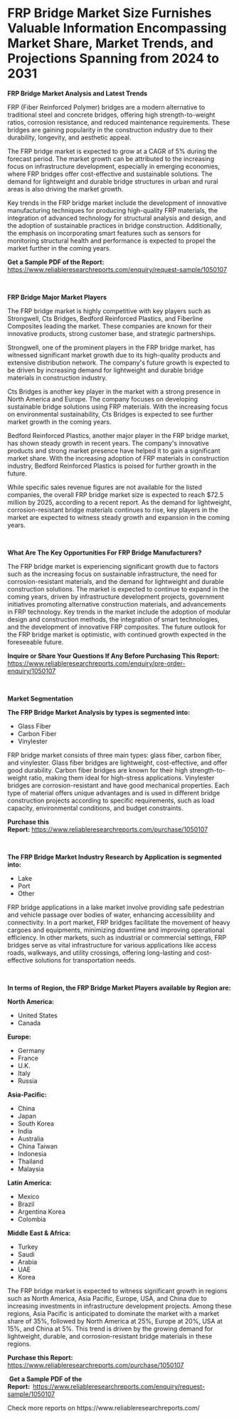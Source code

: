 <p><h1>FRP Bridge Market Size Furnishes Valuable Information Encompassing Market Share, Market Trends, and Projections Spanning from 2024 to 2031</h1></p><p><strong>FRP Bridge Market Analysis and Latest Trends</strong></p>
<p><p>FRP (Fiber Reinforced Polymer) bridges are a modern alternative to traditional steel and concrete bridges, offering high strength-to-weight ratios, corrosion resistance, and reduced maintenance requirements. These bridges are gaining popularity in the construction industry due to their durability, longevity, and aesthetic appeal.</p><p>The FRP bridge market is expected to grow at a CAGR of 5% during the forecast period. The market growth can be attributed to the increasing focus on infrastructure development, especially in emerging economies, where FRP bridges offer cost-effective and sustainable solutions. The demand for lightweight and durable bridge structures in urban and rural areas is also driving the market growth.</p><p>Key trends in the FRP bridge market include the development of innovative manufacturing techniques for producing high-quality FRP materials, the integration of advanced technology for structural analysis and design, and the adoption of sustainable practices in bridge construction. Additionally, the emphasis on incorporating smart features such as sensors for monitoring structural health and performance is expected to propel the market further in the coming years.</p></p>
<p><strong>Get a Sample PDF of the Report:&nbsp;</strong> <a href="https://www.reliableresearchreports.com/enquiry/request-sample/1050107">https://www.reliableresearchreports.com/enquiry/request-sample/1050107</a></p>
<p>&nbsp;</p>
<p><strong>FRP Bridge Major Market Players</strong></p>
<p><p>The FRP bridge market is highly competitive with key players such as Strongwell, Cts Bridges, Bedford Reinforced Plastics, and Fiberline Composites leading the market. These companies are known for their innovative products, strong customer base, and strategic partnerships. </p><p>Strongwell, one of the prominent players in the FRP bridge market, has witnessed significant market growth due to its high-quality products and extensive distribution network. The company's future growth is expected to be driven by increasing demand for lightweight and durable bridge materials in construction industry.</p><p>Cts Bridges is another key player in the market with a strong presence in North America and Europe. The company focuses on developing sustainable bridge solutions using FRP materials. With the increasing focus on environmental sustainability, Cts Bridges is expected to see further market growth in the coming years.</p><p>Bedford Reinforced Plastics, another major player in the FRP bridge market, has shown steady growth in recent years. The company's innovative products and strong market presence have helped it to gain a significant market share. With the increasing adoption of FRP materials in construction industry, Bedford Reinforced Plastics is poised for further growth in the future.</p><p>While specific sales revenue figures are not available for the listed companies, the overall FRP bridge market size is expected to reach $72.5 million by 2025, according to a recent report. As the demand for lightweight, corrosion-resistant bridge materials continues to rise, key players in the market are expected to witness steady growth and expansion in the coming years.</p></p>
<p>&nbsp;</p>
<p><strong>What Are The Key Opportunities For FRP Bridge Manufacturers?</strong></p>
<p><p>The FRP bridge market is experiencing significant growth due to factors such as the increasing focus on sustainable infrastructure, the need for corrosion-resistant materials, and the demand for lightweight and durable construction solutions. The market is expected to continue to expand in the coming years, driven by infrastructure development projects, government initiatives promoting alternative construction materials, and advancements in FRP technology. Key trends in the market include the adoption of modular design and construction methods, the integration of smart technologies, and the development of innovative FRP composites. The future outlook for the FRP bridge market is optimistic, with continued growth expected in the foreseeable future.</p></p>
<p><strong>Inquire or Share Your Questions If Any Before Purchasing This Report:</strong> <a href="https://www.reliableresearchreports.com/enquiry/pre-order-enquiry/1050107">https://www.reliableresearchreports.com/enquiry/pre-order-enquiry/1050107</a></p>
<p>&nbsp;</p>
<p><strong>Market Segmentation</strong></p>
<p><strong>The FRP Bridge Market Analysis by types is segmented into:</strong></p>
<p><ul><li>Glass Fiber</li><li>Carbon Fiber</li><li>Vinylester</li></ul></p>
<p><p>FRP bridge market consists of three main types: glass fiber, carbon fiber, and vinylester. Glass fiber bridges are lightweight, cost-effective, and offer good durability. Carbon fiber bridges are known for their high strength-to-weight ratio, making them ideal for high-stress applications. Vinylester bridges are corrosion-resistant and have good mechanical properties. Each type of material offers unique advantages and is used in different bridge construction projects according to specific requirements, such as load capacity, environmental conditions, and budget constraints.</p></p>
<p><strong>Purchase this Report:&nbsp;</strong><a href="https://www.reliableresearchreports.com/purchase/1050107">https://www.reliableresearchreports.com/purchase/1050107</a></p>
<p>&nbsp;</p>
<p><strong>The FRP Bridge Market Industry Research by Application is segmented into:</strong></p>
<p><ul><li>Lake</li><li>Port</li><li>Other</li></ul></p>
<p><p>FRP bridge applications in a lake market involve providing safe pedestrian and vehicle passage over bodies of water, enhancing accessibility and connectivity. In a port market, FRP bridges facilitate the movement of heavy cargoes and equipments, minimizing downtime and improving operational efficiency. In other markets, such as industrial or commercial settings, FRP bridges serve as vital infrastructure for various applications like access roads, walkways, and utility crossings, offering long-lasting and cost-effective solutions for transportation needs.</p></p>
<p>&nbsp;</p>
<p><strong>In terms of Region, the FRP Bridge Market Players available by Region are:</strong></p>
<p>
    <p> <strong> North America: </strong>
        <ul>
            <li>United States</li>
            <li>Canada</li>
        </ul>
        </p> 
    <p> <strong> Europe: </strong>
        <ul>
            <li>Germany</li>
            <li>France</li>
            <li>U.K.</li>
            <li>Italy</li>
            <li>Russia</li>
        </ul>
        </p> 
    <p> <strong> Asia-Pacific: </strong>
        <ul>
            <li>China</li>
            <li>Japan</li>
            <li>South Korea</li>
            <li>India</li>
            <li>Australia</li>
            <li>China Taiwan</li>
            <li>Indonesia</li>
            <li>Thailand</li>
            <li>Malaysia</li>
        </ul>
        </p> 
    <p> <strong> Latin America: </strong>
        <ul>
            <li>Mexico</li>
            <li>Brazil</li>
            <li>Argentina Korea</li>
            <li>Colombia</li>
        </ul>
        </p> 
    <p> <strong> Middle East & Africa: </strong>
        <ul>
            <li>Turkey</li>
            <li>Saudi</li>
            <li>Arabia</li>
            <li>UAE</li>
            <li>Korea</li>
        </ul>
    </p>
    </p>
<p><p>The FRP bridge market is expected to witness significant growth in regions such as North America, Asia Pacific, Europe, USA, and China due to increasing investments in infrastructure development projects. Among these regions, Asia Pacific is anticipated to dominate the market with a market share of 35%, followed by North America at 25%, Europe at 20%, USA at 15%, and China at 5%. This trend is driven by the growing demand for lightweight, durable, and corrosion-resistant bridge materials in these regions.</p></p>
<p><strong>Purchase this Report: </strong><a href="https://www.reliableresearchreports.com/purchase/1050107">https://www.reliableresearchreports.com/purchase/1050107</a></p>
<p>&nbsp;<strong>Get a Sample PDF of the Report:&nbsp;&nbsp;</strong><a href="https://www.reliableresearchreports.com/enquiry/request-sample/1050107">https://www.reliableresearchreports.com/enquiry/request-sample/1050107</a></p>
<p><strong></strong></p>
<p>Check more reports on https://www.reliableresearchreports.com/</p>